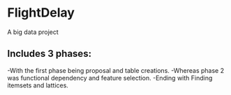 # FlightDelay
A big data project

## Includes 3 phases:
-With the first phase being proposal and table creations.
-Whereas phase 2 was functional dependency and feature selection.
-Ending with Finding itemsets and lattices.
